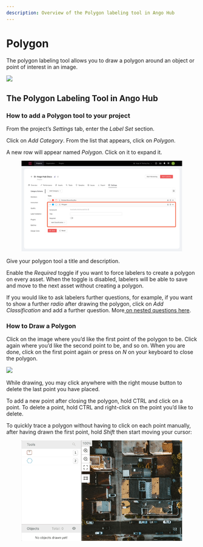 ```yaml
---
description: Overview of the Polygon labeling tool in Ango Hub
---
```


# Polygon

The polygon labeling tool allows you to draw a polygon around an object or point of interest in an image.

![](<../../.gitbook/assets/image (185).png>)

## The Polygon Labeling Tool in Ango Hub <a href="#how-to-add-a-polygon-tool-to-your-project" id="how-to-add-a-polygon-tool-to-your-project"></a>

### How to add a Polygon tool to your project <a href="#how-to-add-a-polygon-tool-to-your-project" id="how-to-add-a-polygon-tool-to-your-project"></a>

From the project’s _Settings_ tab, enter the _Label Set_ section.

Click on _Add Category_. From the list that appears, click on _Polygon_.

A new row will appear named _Polygon_. Click on it to expand it.

<figure><img src="../../.gitbook/assets/image (5).png" alt=""><figcaption></figcaption></figure>

Give your polygon tool a title and description.

Enable the _Required_ toggle if you want to force labelers to create a polygon on every asset. When the toggle is disabled, labelers will be able to save and move to the next asset without creating a polygon.

If you would like to ask labelers further questions, for example, if you want to show a further _radio_ after drawing the polygon, click on _Add Classification_ and add a further question. More[ on nested questions here](nested-classifications.md).

### How to Draw a Polygon <a href="#how-to-draw-a-polygon" id="how-to-draw-a-polygon"></a>

Click on the image where you’d like the first point of the polygon to be. Click again where you’d like the second point to be, and so on. When you are done, click on the first point again or press on _N_ on your keyboard to close the polygon.

![](<../../.gitbook/assets/image (305).png>)

While drawing, you may click anywhere with the right mouse button to delete the last point you have placed.

To add a new point after closing the polygon, hold CTRL and click on a point. To delete a point, hold CTRL and right-click on the point you’d like to delete.

To quickly trace a polygon without having to click on each point manually, after having drawn the first point, hold _Shift_ then start moving your cursor:

<figure><img src="../../.gitbook/assets/polygon-continuous.gif" alt=""><figcaption></figcaption></figure>
